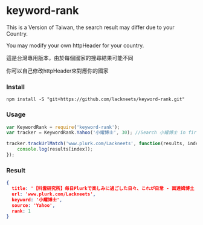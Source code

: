 keyword-rank
============

This is a Version of Taiwan, the search result may differ due to your Country.

You may modify your own httpHeader for your country.


這是台灣專用版本，由於每個國家的搜尋結果可能不同

你可以自己修改httpHeader來對應你的國家

### Install
```
npm install -S "git+https://github.com/lackneets/keyword-rank.git"
```

### Usage

```javascript
var KeywordRank = require('keyword-rank');
var tracker = KeywordRank.Yahoo('小耀博士', 30); //Search 小耀博士 in first 30 results from YahooSearch

tracker.trackUrlMatch('www.plurk.com/Lackneets', function(results, index){
    console.log(results[index]);
});

```

### Result

```json
{ 
  title: '【科雲研究所】毎日Plurkで楽しみに過ごした日々、これが日常 - 面達姆博土 [Lackneets] on Plurk - Plurk',
  url: 'www.plurk.com/Lackneets',
  keyword: '小耀博士',
  source: 'Yahoo',
  rank: 1 
}
```
